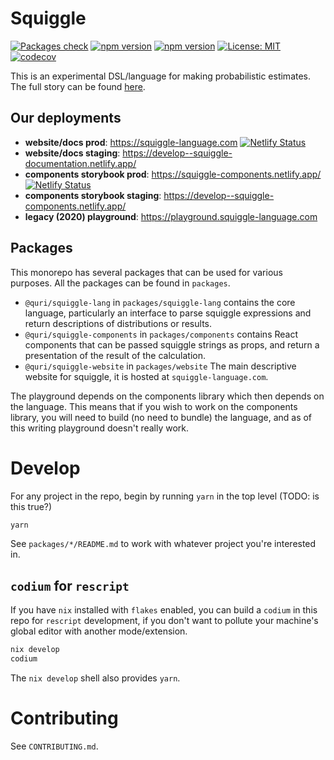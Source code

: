 # Squiggle

[![Packages check](https://github.com/quantified-uncertainty/squiggle/actions/workflows/ci.yml/badge.svg)](https://github.com/quantified-uncertainty/squiggle/actions/workflows/ci.yml)
[![npm version](https://badge.fury.io/js/@quri%2Fsquiggle-lang.svg)](https://www.npmjs.com/package/@quri/squiggle-lang)
[![npm version](https://badge.fury.io/js/@quri%2Fsquiggle-components.svg)](https://www.npmjs.com/package/@quri/squiggle-components)
[![License: MIT](https://img.shields.io/badge/License-MIT-yellow.svg)](https://github.com/quantified-uncertainty/squiggle/blob/develop/LICENSE)
[![codecov](https://codecov.io/gh/quantified-uncertainty/squiggle/branch/develop/graph/badge.svg?token=QRLBL5CQ7C)](https://codecov.io/gh/quantified-uncertainty/squiggle)

This is an experimental DSL/language for making probabilistic estimates. The full story can be found [here](https://www.lesswrong.com/s/rDe8QE5NvXcZYzgZ3).

## Our deployments

- **website/docs prod**: https://squiggle-language.com [![Netlify Status](https://api.netlify.com/api/v1/badges/2139af5c-671d-473d-a9f6-66c96077d8a1/deploy-status)](https://app.netlify.com/sites/squiggle-documentation/deploys)
- **website/docs staging**: https://develop--squiggle-documentation.netlify.app/
- **components storybook prod**: https://squiggle-components.netlify.app/ [![Netlify Status](https://api.netlify.com/api/v1/badges/b7f724aa-6b20-4d0e-bf86-3fcd1a3e9a70/deploy-status)](https://app.netlify.com/sites/squiggle-components/deploys)
- **components storybook staging**: https://develop--squiggle-components.netlify.app/
- **legacy (2020) playground**: https://playground.squiggle-language.com

## Packages

This monorepo has several packages that can be used for various purposes. All
the packages can be found in `packages`.

- `@quri/squiggle-lang` in `packages/squiggle-lang` contains the core language, particularly
  an interface to parse squiggle expressions and return descriptions of distributions
  or results.
- `@quri/squiggle-components` in `packages/components` contains React components that
  can be passed squiggle strings as props, and return a presentation of the result
  of the calculation.
- `@quri/squiggle-website` in `packages/website` The main descriptive website for squiggle,
  it is hosted at `squiggle-language.com`.

The playground depends on the components library which then depends on the language. This means that if you wish to work on the components library, you will need to build (no need to bundle) the language, and as of this writing playground doesn't really work.

# Develop

For any project in the repo, begin by running `yarn` in the top level (TODO: is this true?)

```sh
yarn
```

See `packages/*/README.md` to work with whatever project you're interested in.

## `codium` for `rescript`

If you have `nix` installed with `flakes` enabled, you can build a `codium` in this repo for `rescript` development, if you don't want to pollute your machine's global editor with another mode/extension.

```sh
nix develop
codium
```

The `nix develop` shell also provides `yarn`.

# Contributing

See `CONTRIBUTING.md`.
